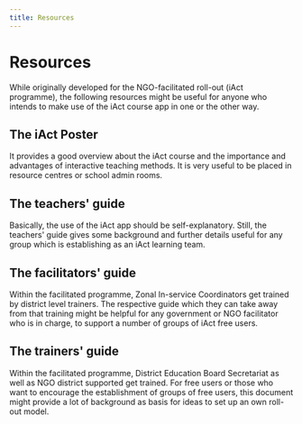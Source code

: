 ```yaml
---
title: Resources
---
```


# Resources

While originally developed for the NGO-facilitated roll-out (iAct programme), the following resources might be useful for anyone who intends to make use of the iAct course app in one or the other way.

## The iAct Poster

It provides a good overview about the iAct course and the importance and advantages of interactive teaching methods. It is very useful to be placed in resource centres or school admin rooms. 

## The teachers' guide

Basically, the use of the iAct app should be self-explanatory. Still, the teachers' guide gives some background and further details useful for any group which is establishing as an iAct learning team. 

## The facilitators' guide

Within the facilitated programme, Zonal In-service Coordinators get trained by district level trainers. The respective guide which they can take away from that training might be helpful for any government or NGO facilitator who is in charge, to support a number of groups of iAct free users. 

## The trainers' guide

Within the facilitated programme, District Education Board Secretariat as well as NGO district supported get trained. For free users or those who want to encourage the establishment of groups of free users, this document might provide a lot of background as basis for ideas to set up an own roll-out model. 
